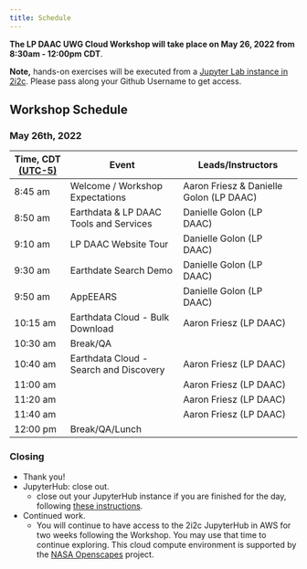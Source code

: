 ```yaml
---
title: Schedule
---
```


**The LP DAAC UWG Cloud Workshop will take place on May 26, 2022 from 8:30am - 12:00pm CDT**.   

**Note,** hands-on exercises will be executed from a [Jupyter Lab instance in 2i2c](https://openscapes.2i2c.cloud/hub/user-redirect/git-pull?repo=https%3A%2F%2Fgithub.com%2FNASA-Openscapes%2F2022-LPDAAC-UWG-Breakout.git&urlpath=lab%2Ftree%2F2022-LPDAAC-UWG-Breakout.git%2F&branch=main). Please pass along your Github Username to get access.
 
## Workshop Schedule 

### May 26th, 2022

| Time, CDT [(UTC-5)](https://www.timeanddate.com/time/zones/cdt) | Event | Leads/Instructors |
|------|-------|-------------------|
| 8:45 am | Welcome / Workshop Expectations | Aaron Friesz & Danielle Golon (LP DAAC) | 
| 8:50 am | Earthdata & LP DAAC Tools and Services | Danielle Golon (LP DAAC) | 
| 9:10 am | LP DAAC Website Tour | Danielle Golon (LP DAAC) |
| 9:30 am | Earthdate Search Demo | Danielle Golon (LP DAAC) |
| 9:50 am | AppEEARS | Danielle Golon (LP DAAC) |
| 10:15 am | Earthdata Cloud - Bulk Download | Aaron Friesz (LP DAAC) |
| 10:30 am | Break/QA | |
| 10:40 am | Earthdata Cloud - Search and Discovery | Aaron Friesz (LP DAAC) |
| 11:00 am | []() | Aaron Friesz (LP DAAC) |
| 11:20 am | []() | Aaron Friesz (LP DAAC) |
| 11:40 am | []() | Aaron Friesz (LP DAAC) |
| 12:00 pm | Break/QA/Lunch | |

### Closing

- Thank you!
- JupyterHub: close out. 
  - close out your JupyterHub instance if you are finished for the day, following [these instructions](https://podaac.github.io/2022-SWOT-Ocean-Cloud-Workshop/tutorials/00_Setup.html#how-do-i-end-my-session). 
- Continued work. 
  - You will continue to have access to the 2i2c JupyterHub in AWS for two weeks following the Workshop. You may use that time to continue exploring. This cloud compute environment is supported by the [NASA Openscapes](https://nasa-openscapes.github.io/) project.



